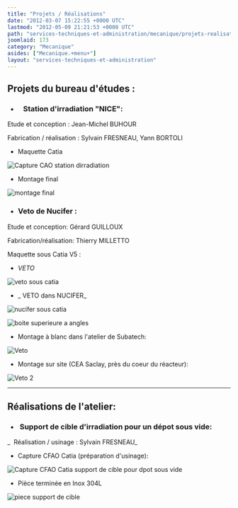 ```yaml
---
title: "Projets / Réalisations"
date: "2012-03-07 15:22:55 +0000 UTC"
lastmod: "2012-05-09 21:21:53 +0000 UTC"
path: "services-techniques-et-administration/mecanique/projets-realisations.md"
joomlaid: 173
category: "Mecanique"
asides: ["Mecanique.+menu+"]
layout: "services-techniques-et-administration"
---
```

Projets du bureau d'études :
----------------------------

*   ###    Station d'irradiation "NICE":
    

Etude et conception : Jean-Michel BUHOUR

Fabrication / réalisation : Sylvain FRESNEAU, Yann BORTOLI

*   Maquette Catia

![Capture CAO station dirradiation](images/Services/Mecanique/Photos%!m(MISSING)anip/Capture%!C(MISSING)AO%!s(MISSING)tation%!d(MISSING)irradiation.jpg)

*   Montage final

![montage final](images/Services/Mecanique/Photos%!m(MISSING)anip/montage%!f(MISSING)inal.jpg)

*   ### Veto de Nucifer :
    

Etude et conception: Gérard GUILLOUX

Fabrication/réalisation: Thierry MILLETTO  

Maquette sous Catia V5 :

*   _VETO_

![veto sous catia](images/Services/Mecanique/Veto%!N(MISSING)ucifer/veto%!s(MISSING)ous%!c(MISSING)atia.jpg)

*   _ VETO dans NUCIFER_

![nucifer sous catia](images/Services/Mecanique/Veto%!N(MISSING)ucifer/nucifer%!s(MISSING)ous%!c(MISSING)atia.jpg)

![boite superieure a angles](images/Services/Mecanique/Veto%!N(MISSING)ucifer/boite%!s(MISSING)uperieure%!a(MISSING)%!a(MISSING)ngles.jpg)

*   Montage à blanc dans l'atelier de Subatech:

![Veto](images/Services/Mecanique/Veto%!N(MISSING)ucifer/Veto.jpg)

*   Montage sur site (CEA Saclay, près du coeur du réacteur):

![Veto 2](images/Services/Mecanique/Veto%!N(MISSING)ucifer/Veto%!j(MISSING)pg)

* * *

Réalisations de l'atelier:
--------------------------

*   ###  Support de cible d'irradiation pour un dépot sous vide:
    

_  Réalisation / usinage : Sylvain FRESNEAU_  

*   Capture CFAO Catia (préparation d'usinage):

![Capture CFAO Catia support de cible pour dpot sous vide](images/Services/Mecanique/Photos%!m(MISSING)anip/Capture%!C(MISSING)FAO%!C(MISSING)atia%!s(MISSING)upport%!d(MISSING)e%!c(MISSING)ible%!p(MISSING)our%!d(MISSING)pot%!s(MISSING)ous%!v(MISSING)ide.jpg)

*   Pièce terminée en Inox 304L

![piece support de cible](images/Services/Mecanique/Photos%!m(MISSING)anip/piece%!s(MISSING)upport%!d(MISSING)e%!c(MISSING)ible.jpg)

